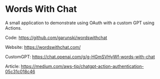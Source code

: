 # Words With Chat

A small application to demonstrate using OAuth with a custom GPT using Actions. 

Code: https://github.com/garunski/wordswithchat

Website: https://wordswithchat.com/

CustomGPT: https://chat.openai.com/g/g-HGmSVHyWf-words-with-chat

Article: https://medium.com/aws-tip/chatgpt-action-authentication-05c31c018c46
